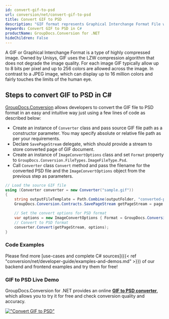 ```yaml
---
id: convert-gif-to-psd
url: conversion/net/convert-gif-to-psd
title: Convert GIF to PSD
description: "GIF format represents Graphical Interchange Format File with .gif extension. Learn how to convert GIF to PSD file programmatically in C# language using GroupDocs.Conversion for .NET library."
keywords: Convert GIF to PSD in C#
productName: GroupDocs.Conversion for .NET
hideChildren: False
---
```


A GIF or Graphical Interchange Format is a type of highly compressed image. Owned by Unisys, GIF uses the LZW compression algorithm that does not degrade the image quality. For each image GIF typically allow up to 8 bits per pixel and up to 256 colors are allowed across the image. In contrast to a JPEG image, which can display up to 16 million colors and fairly touches the limits of the human eye.

## Steps to convert GIF to PSD in C#

[GroupDocs.Conversion](https://products.groupdocs.com/conversion/net) allows developers to convert the GIF file to PSD format in an easy and intuitive way just using a few lines of code as described below:

* Create an instance of `Converter` class and pass source GIF file path as a constructor parameter. You may specify absolute or relative file path as per your requirements. 
* Declare `SavePageStream` delegate, which should provide a stream to store converted page of GIF document.
* Create an instance of `ImageConvertOptions` class and set `Format` property to `GroupDocs.Conversion.FileTypes.ImageFileType.Psd`.
* Call `Converter` class `Convert` method and pass the filename for the converted PSD file and the `ImageConvertOptions` object from the previous step as parameters.

```csharp
// Load the source GIF file
using (Converter converter = new Converter("sample.gif"))
{
    string outputFileTemplate = Path.Combine(outputFolder, "converted-page-{0}.psd");
    GroupDocs.Conversion.Contracts.SavePageStream getPageStream = page => new FileStream(string.Format(outputFileTemplate, page), FileMode.Create);

    // Set the convert options for PSD format
    var options = new ImageConvertOptions { Format = GroupDocs.Conversion.FileTypes.ImageFileType.Psd };   
    // Convert to PSD format
    converter.Convert(getPageStream, options);
}
```

### Code Examples

Please find more [use-cases and complete C# sources]({{< ref "conversion/net/developer-guide/examples-and-demos.md" >}}) of our backend and frontend examples and try them for free!

### GIF to PSD Live Demo

GroupDocs.Conversion for .NET provides an online [**GIF to PSD converter**](https://products.groupdocs.app/conversion/gif-to-psd), which allows you to try it for free and check conversion quality and accuracy.

[!["Convert GIF to PSD"](conversion/net/images/convert-to-psd/convert-gif-to-psd.png)](https://products.groupdocs.app/conversion/gif-to-psd)